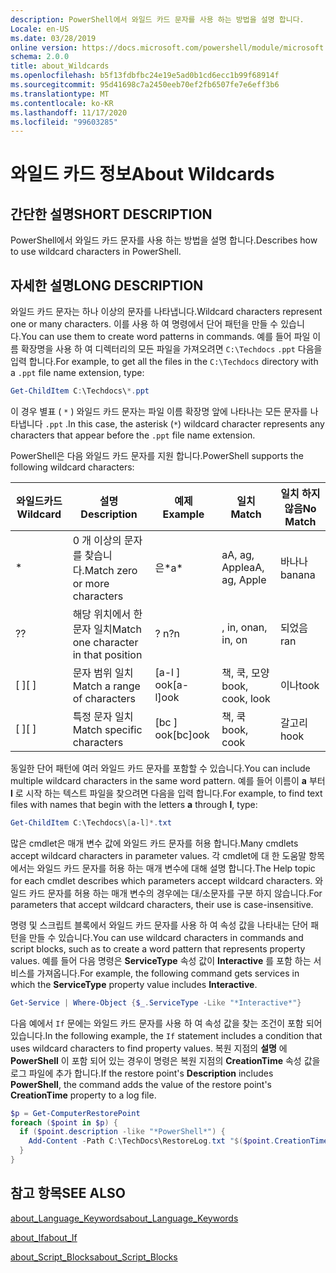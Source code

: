 ```yaml
---
description: PowerShell에서 와일드 카드 문자를 사용 하는 방법을 설명 합니다.
Locale: en-US
ms.date: 03/28/2019
online version: https://docs.microsoft.com/powershell/module/microsoft.powershell.core/about/about_wildcards?view=powershell-7.2&WT.mc_id=ps-gethelp
schema: 2.0.0
title: about_Wildcards
ms.openlocfilehash: b5f13fdbfbc24e19e5ad0b1cd6ecc1b99f68914f
ms.sourcegitcommit: 95d41698c7a2450eeb70ef2fb6507fe7e6eff3b6
ms.translationtype: MT
ms.contentlocale: ko-KR
ms.lasthandoff: 11/17/2020
ms.locfileid: "99603285"
---
```

# <a name="about-wildcards"></a><span data-ttu-id="a350f-103">와일드 카드 정보</span><span class="sxs-lookup"><span data-stu-id="a350f-103">About Wildcards</span></span>

## <a name="short-description"></a><span data-ttu-id="a350f-104">간단한 설명</span><span class="sxs-lookup"><span data-stu-id="a350f-104">SHORT DESCRIPTION</span></span>

<span data-ttu-id="a350f-105">PowerShell에서 와일드 카드 문자를 사용 하는 방법을 설명 합니다.</span><span class="sxs-lookup"><span data-stu-id="a350f-105">Describes how to use wildcard characters in PowerShell.</span></span>

## <a name="long-description"></a><span data-ttu-id="a350f-106">자세한 설명</span><span class="sxs-lookup"><span data-stu-id="a350f-106">LONG DESCRIPTION</span></span>

<span data-ttu-id="a350f-107">와일드 카드 문자는 하나 이상의 문자를 나타냅니다.</span><span class="sxs-lookup"><span data-stu-id="a350f-107">Wildcard characters represent one or many characters.</span></span> <span data-ttu-id="a350f-108">이를 사용 하 여 명령에서 단어 패턴을 만들 수 있습니다.</span><span class="sxs-lookup"><span data-stu-id="a350f-108">You can use them to create word patterns in commands.</span></span> <span data-ttu-id="a350f-109">예를 들어 파일 이름 확장명을 사용 하 여 디렉터리의 모든 파일을 가져오려면 `C:\Techdocs` `.ppt` 다음을 입력 합니다.</span><span class="sxs-lookup"><span data-stu-id="a350f-109">For example, to get all the files in the `C:\Techdocs` directory with a `.ppt` file name extension, type:</span></span>

```powershell
Get-ChildItem C:\Techdocs\*.ppt
```

<span data-ttu-id="a350f-110">이 경우 별표 ( `*` ) 와일드 카드 문자는 파일 이름 확장명 앞에 나타나는 모든 문자를 나타냅니다 `.ppt` .</span><span class="sxs-lookup"><span data-stu-id="a350f-110">In this case, the asterisk (`*`) wildcard character represents any characters that appear before the `.ppt` file name extension.</span></span>

<span data-ttu-id="a350f-111">PowerShell은 다음 와일드 카드 문자를 지원 합니다.</span><span class="sxs-lookup"><span data-stu-id="a350f-111">PowerShell supports the following wildcard characters:</span></span>

|<span data-ttu-id="a350f-112">와일드카드</span><span class="sxs-lookup"><span data-stu-id="a350f-112">Wildcard</span></span>|<span data-ttu-id="a350f-113">설명</span><span class="sxs-lookup"><span data-stu-id="a350f-113">Description</span></span>               |<span data-ttu-id="a350f-114">예제</span><span class="sxs-lookup"><span data-stu-id="a350f-114">Example</span></span> |<span data-ttu-id="a350f-115">일치</span><span class="sxs-lookup"><span data-stu-id="a350f-115">Match</span></span>        |<span data-ttu-id="a350f-116">일치 하지 않음</span><span class="sxs-lookup"><span data-stu-id="a350f-116">No Match</span></span>|
|--------|--------------------------|--------|-------------|--------|
|\*      |<span data-ttu-id="a350f-117">0 개 이상의 문자를 찾습니다.</span><span class="sxs-lookup"><span data-stu-id="a350f-117">Match zero or more characters</span></span> | <span data-ttu-id="a350f-118">은\*</span><span class="sxs-lookup"><span data-stu-id="a350f-118">a\*</span></span>  | <span data-ttu-id="a350f-119">aA, ag, Apple</span><span class="sxs-lookup"><span data-stu-id="a350f-119">aA, ag, Apple</span></span> | <span data-ttu-id="a350f-120">바나나</span><span class="sxs-lookup"><span data-stu-id="a350f-120">banana</span></span> |
|<span data-ttu-id="a350f-121">?</span><span class="sxs-lookup"><span data-stu-id="a350f-121">?</span></span>       |<span data-ttu-id="a350f-122">해당 위치에서 한 문자 일치</span><span class="sxs-lookup"><span data-stu-id="a350f-122">Match one character in that position</span></span> | <span data-ttu-id="a350f-123">? n</span><span class="sxs-lookup"><span data-stu-id="a350f-123">?n</span></span> | <span data-ttu-id="a350f-124">, in, on</span><span class="sxs-lookup"><span data-stu-id="a350f-124">an, in, on</span></span> | <span data-ttu-id="a350f-125">되었음</span><span class="sxs-lookup"><span data-stu-id="a350f-125">ran</span></span> |
|<span data-ttu-id="a350f-126">\[ \]</span><span class="sxs-lookup"><span data-stu-id="a350f-126">\[ \]</span></span>   |<span data-ttu-id="a350f-127">문자 범위 일치</span><span class="sxs-lookup"><span data-stu-id="a350f-127">Match a range of characters</span></span> | <span data-ttu-id="a350f-128">\[a-l \] ook</span><span class="sxs-lookup"><span data-stu-id="a350f-128">\[a-l\]ook</span></span> | <span data-ttu-id="a350f-129">책, 쿡, 모양</span><span class="sxs-lookup"><span data-stu-id="a350f-129">book, cook, look</span></span> | <span data-ttu-id="a350f-130">이나</span><span class="sxs-lookup"><span data-stu-id="a350f-130">took</span></span> |
|<span data-ttu-id="a350f-131">\[ \]</span><span class="sxs-lookup"><span data-stu-id="a350f-131">\[ \]</span></span>   |<span data-ttu-id="a350f-132">특정 문자 일치</span><span class="sxs-lookup"><span data-stu-id="a350f-132">Match specific characters</span></span> | <span data-ttu-id="a350f-133">\[bc \] ook</span><span class="sxs-lookup"><span data-stu-id="a350f-133">\[bc\]ook</span></span> | <span data-ttu-id="a350f-134">책, 쿡</span><span class="sxs-lookup"><span data-stu-id="a350f-134">book, cook</span></span> | <span data-ttu-id="a350f-135">갈고리</span><span class="sxs-lookup"><span data-stu-id="a350f-135">hook</span></span> |

<span data-ttu-id="a350f-136">동일한 단어 패턴에 여러 와일드 카드 문자를 포함할 수 있습니다.</span><span class="sxs-lookup"><span data-stu-id="a350f-136">You can include multiple wildcard characters in the same word pattern.</span></span> <span data-ttu-id="a350f-137">예를 들어 이름이 **a** 부터 **l** 로 시작 하는 텍스트 파일을 찾으려면 다음을 입력 합니다.</span><span class="sxs-lookup"><span data-stu-id="a350f-137">For example, to find text files with names that begin with the letters **a** through **l**, type:</span></span>

```powershell
Get-ChildItem C:\Techdocs\[a-l]*.txt
```

<span data-ttu-id="a350f-138">많은 cmdlet은 매개 변수 값에 와일드 카드 문자를 허용 합니다.</span><span class="sxs-lookup"><span data-stu-id="a350f-138">Many cmdlets accept wildcard characters in parameter values.</span></span> <span data-ttu-id="a350f-139">각 cmdlet에 대 한 도움말 항목에서는 와일드 카드 문자를 허용 하는 매개 변수에 대해 설명 합니다.</span><span class="sxs-lookup"><span data-stu-id="a350f-139">The Help topic for each cmdlet describes which parameters accept wildcard characters.</span></span> <span data-ttu-id="a350f-140">와일드 카드 문자를 허용 하는 매개 변수의 경우에는 대/소문자를 구분 하지 않습니다.</span><span class="sxs-lookup"><span data-stu-id="a350f-140">For parameters that accept wildcard characters, their use is case-insensitive.</span></span>

<span data-ttu-id="a350f-141">명령 및 스크립트 블록에서 와일드 카드 문자를 사용 하 여 속성 값을 나타내는 단어 패턴을 만들 수 있습니다.</span><span class="sxs-lookup"><span data-stu-id="a350f-141">You can use wildcard characters in commands and script blocks, such as to create a word pattern that represents property values.</span></span> <span data-ttu-id="a350f-142">예를 들어 다음 명령은 **ServiceType** 속성 값이 **Interactive** 를 포함 하는 서비스를 가져옵니다.</span><span class="sxs-lookup"><span data-stu-id="a350f-142">For example, the following command gets services in which the **ServiceType** property value includes **Interactive**.</span></span>

```powershell
Get-Service | Where-Object {$_.ServiceType -Like "*Interactive*"}
```

<span data-ttu-id="a350f-143">다음 예에서 `If` 문에는 와일드 카드 문자를 사용 하 여 속성 값을 찾는 조건이 포함 되어 있습니다.</span><span class="sxs-lookup"><span data-stu-id="a350f-143">In the following example, the `If` statement includes a condition that uses wildcard characters to find property values.</span></span> <span data-ttu-id="a350f-144">복원 지점의 **설명** 에 **PowerShell** 이 포함 되어 있는 경우이 명령은 복원 지점의 **CreationTime** 속성 값을 로그 파일에 추가 합니다.</span><span class="sxs-lookup"><span data-stu-id="a350f-144">If the restore point's **Description** includes **PowerShell**, the command adds the value of the restore point's **CreationTime** property to a log file.</span></span>

```powershell
$p = Get-ComputerRestorePoint
foreach ($point in $p) {
  if ($point.description -like "*PowerShell*") {
    Add-Content -Path C:\TechDocs\RestoreLog.txt "$($point.CreationTime)"
  }
}
```

## <a name="see-also"></a><span data-ttu-id="a350f-145">참고 항목</span><span class="sxs-lookup"><span data-stu-id="a350f-145">SEE ALSO</span></span>

[<span data-ttu-id="a350f-146">about_Language_Keywords</span><span class="sxs-lookup"><span data-stu-id="a350f-146">about_Language_Keywords</span></span>](about_Language_Keywords.md)

[<span data-ttu-id="a350f-147">about_If</span><span class="sxs-lookup"><span data-stu-id="a350f-147">about_If</span></span>](about_If.md)

[<span data-ttu-id="a350f-148">about_Script_Blocks</span><span class="sxs-lookup"><span data-stu-id="a350f-148">about_Script_Blocks</span></span>](about_Script_Blocks.md)

